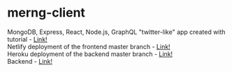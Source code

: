 # merng-client  
  
MongoDB, Express, React, Node.js, GraphQL "twitter-like" app created with tutorial - [Link!](https://www.youtube.com/watch?v=n1mdAPFq2Os&ab_channel=freeCodeCamp.org)  
Netlify deployment of the frontend master branch - [Link!](https://jovial-wing-40af96.netlify.app/)  
Heroku deployment of the backend master branch - [Link!](https://dry-inlet-62521.herokuapp.com/)  
Backend - [Link!](https://github.com/asdasd-dev/merng-server)  
